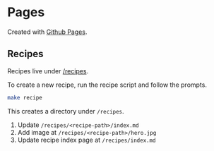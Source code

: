 # Pages

Created with [Github Pages](github-pages).

## Recipes

Recipes live under [/recipes][recipes].

To create a new recipe, run the recipe script and follow the prompts.

```bash
make recipe
```

This creates a directory under `/recipes`.

1. Update `/recipes/<recipe-path>/index.md`
1. Add image at `/recipes/<recipe-path>/hero.jpg`
1. Update recipe index page at `/recipes/index.md`

[github-pages]: https://pages.github.com/
[recipes]: /recipes
